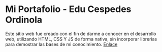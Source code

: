 # Mi Portafolio - Edu Cespedes Ordinola
Este sitio web fue creado con el fin de darme a conocer en el desarrollo web, utilizando HTML, CSS Y JS de forma nativa, sin incorporar librerias para demostrar las bases de mi conocimiento.
[Enlace](https://edussj2.github.io/MiPortafolio-EduCespedesOrdinola/)

